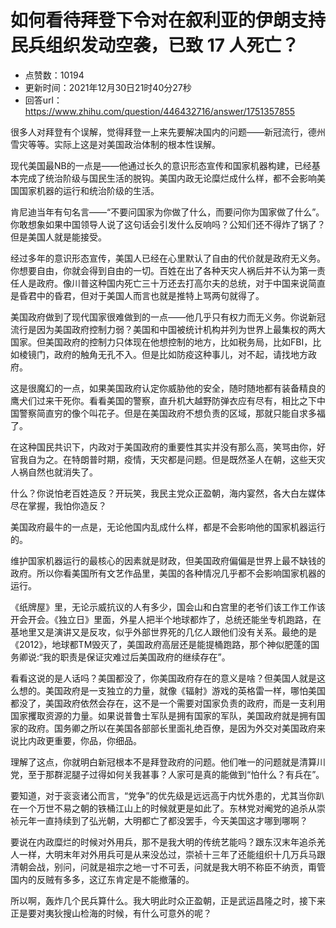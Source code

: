 # 如何看待拜登下令对在叙利亚的伊朗支持民兵组织发动空袭，已致 17 人死亡？
- 点赞数：10194
- 更新时间：2021年12月30日21时40分27秒
- 回答url：https://www.zhihu.com/question/446432716/answer/1751357855
<body>
 <p data-pid="oyYSC-Wo">很多人对拜登有个误解，觉得拜登一上来先要解决国内的问题——新冠流行，德州雪灾等等。实际上这是对美国政治体制的根本性误解。</p>
 <p data-pid="-68KJ09N">现代美国最NB的一点是——他通过长久的意识形态宣传和国家机器构建，已经基本完成了统治阶级与国民生活的脱钩。美国内政无论糜烂成什么样，都不会影响美国国家机器的运行和统治阶级的生活。</p>
 <p data-pid="eY4dkLoN">肯尼迪当年有句名言——“不要问国家为你做了什么，而要问你为国家做了什么”。你敢想象如果中国领导人说了这句话会引发什么反响吗？公知们还不得炸了锅了？但是美国人就是能接受。</p>
 <p data-pid="E9XQfTUB">经过多年的意识形态宣传，美国人已经在心里默认了自由的代价就是政府无义务。你想要自由，你就会得到自由的一切。百姓在出了各种天灾人祸后并不认为第一责任人是政府。像川普这种国内死亡三十万还去打高尔夫的总统，对于中国来说简直是昏君中的昏君，但对于美国人而言也就是推特上骂两句就得了。</p>
 <p data-pid="7CpEg0Bn">美国政府做到了现代国家很难做到的一点——他几乎只有权力而无义务。你说新冠流行是因为美国政府控制力弱？美国和中国被统计机构并列为世界上最集权的两大国家。但美国政府的控制力只体现在他想控制的地方，比如税务局，比如FBI，比如棱镜门，政府的触角无孔不入。但是比如防疫这种事儿，对不起，请找地方政府。</p>
 <p data-pid="kaIX-IAJ">这是很魔幻的一点，如果美国政府认定你威胁他的安全，随时随地都有装备精良的鹰犬们过来干死你。看看美国的警察，直升机大越野防弹衣应有尽有，相比之下中国警察简直穷的像个叫花子。但是在美国政府不想负责的区域，那就只能自求多福了。</p>
 <p data-pid="bgtNiTp9">在这种国民共识下，内政对于美国政府的重要性其实并没有那么高，笑骂由你，好官我自为之。在特朗普时期，疫情，天灾都是问题。但是既然圣人在朝，这些天灾人祸自然也就消失了。</p>
 <p data-pid="WpEQerK7">什么？你说怕老百姓造反？开玩笑，我民主党众正盈朝，海内宴然，各大白左媒体尽在掌握，我怕你造反？</p>
 <p data-pid="INNt6ySQ">美国政府最牛的一点是，无论他国内乱成什么样，都是不会影响他的国家机器运行的。</p>
 <p data-pid="NwSW7DtV">维护国家机器运行的最核心的因素就是财政，但美国政府偏偏是世界上最不缺钱的政府。所以你看美国所有文艺作品里，美国的各种情况几乎都不会影响国家机器的运行。</p>
 <p data-pid="zfsIVkJh">《纸牌屋》里，无论示威抗议的人有多少，国会山和白宫里的老爷们该工作工作该开会开会。《独立日》里面，外星人把半个地球都炸了，总统还能坐专机跑路，在基地里又是演讲又是反攻，似乎外部世界死的几亿人跟他们没有关系。最绝的是《2012》，地球都TM毁灭了，美国政府高层还是能提桶跑路，那个神似肥蓬的国务卿说:“我的职责是保证灾难过后美国政府的继续存在”。</p>
 <p data-pid="MfHf_rCG">看看这说的是人话吗？美国都没了，你美国政府存在的意义是啥？但美国人就是这么想的。美国政府是一支独立的力量，就像《辐射》游戏的英格雷一样，哪怕美国都没了，美国政府依然会存在，这不是一个需要对国家负责的政府，而是一支利用国家攫取资源的力量。如果说普鲁士军队是拥有国家的军队，美国政府就是拥有国家的政府。国务卿之所以在美国各部部长里面礼绝百僚，是因为外交对美国政府来说比内政更重要，你品，你细品。</p>
 <p data-pid="SdD_YpZc">理解了这点，你就明白新冠根本不是拜登政府的问题。他们唯一的问题就是清算川党，至于那群泥腿子过得如何关我甚事？人家可是真的能做到“怕什么？有兵在”。</p>
 <p data-pid="zotdOYoT">要知道，对于衮衮诸公而言，“党争”的优先级是远远高于内忧外患的，尤其当你趴在一个万世不易之朝的铁桶江山上的时候就更是如此了。东林党对阉党的追杀从崇祯元年一直持续到了弘光朝，大明都亡了都没罢手，今天美国这才哪到哪啊？</p>
 <p data-pid="B7Ulh5RK">要说在内政糜烂的时候对外用兵，那不是我大明的传统艺能吗？跟东汉末年追杀羌人一样，大明末年对外用兵可是从来没怂过，崇祯十三年了还能组织十几万兵马跟清朝会战，别问，问就是祖宗之地一寸不可丢，问就是我大明不称臣不纳贡，甭管国内的反贼有多多，这辽东肯定是不能撤藩的。</p>
 <p data-pid="FefgVlle">所以啊，轰炸几个民兵算什么。我大明此时众正盈朝，正是武运昌隆之时，接下来正是要对夷狄搜山检海的时候，有什么可意外的呢？</p>
</body>
